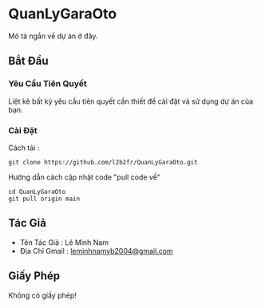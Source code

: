 # QuanLyGaraOto

Mô tả ngắn về dự án ở đây.

## Bắt Đầu

### Yêu Cầu Tiên Quyết

Liệt kê bất kỳ yêu cầu tiên quyết cần thiết để cài đặt và sử dụng dự án của bạn.

### Cài Đặt
Cách tải :
```
git clone https://github.com/l2b2fr/QuanLyGaraOto.git
```
Hướng dẫn cách cập nhật code "pull code về"
```
cd QuanLyGaraOto
git pull origin main
```

## Tác Giả

- Tên Tác Giả : Lê Minh Nam
- Địa Chỉ Gmail : leminhnamyb2004@gmail.com

## Giấy Phép

Không có giấy phép!
